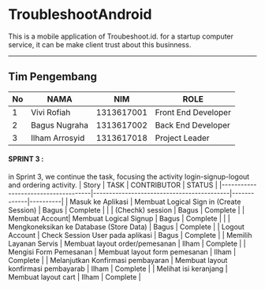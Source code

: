 # TroubleshootAndroid
This is a mobile application of Troubeshoot.id.
for a startup computer service, it can be make client trust about this businness.

<hr>

## Tim Pengembang
| No | NAMA           | NIM        | ROLE                |
|----|----------------|------------|---------------------|
| 1  | Vivi Rofiah    | 1313617001 | Front End Developer |
| 2  | Bagus Nugraha  | 1313617002 | Back End Developer  |
| 3  | Ilham Arrosyid | 1313617018 | Project Leader       |



#### SPRINT 3 :
in Sprint 3, we continue the task, focusing the activity login-signup-logout and ordering activity.
| Story             | TASK                                      | CONTRIBUTOR | STATUS   |
|-------------------------------------|-------------------------------------------|-------------|----------|
| Masuk ke Aplikasi  | Membuat Logical Sign in \(Create Session\)        | Bagus       | Complete |
|                   |  \(Chechk\)   session      | Bagus       | Complete |
| Membuat Account| Membuat Logical Signup                            | Bagus       | Complete |
|                   | Mengkoneksikan ke Database \(Store Data\)     | Bagus       | Complete |
| Logout Account | Check Session User pada aplikasi         | Bagus       | Complete |
| Memilih Layanan Servis   | Membuat layout order/pemesanan | Ilham       | Complete |
| Mengisi Form Pemesanan   | Membuat layout form pemesanan | Ilham       | Complete |
| Melanjutkan Konfirmasi pembayaran   | Membuat layout konfirmasi pembayarab | Ilham       | Complete |
| Melihat isi keranjang  | Membuat layout cart | Ilham       | Complete |




